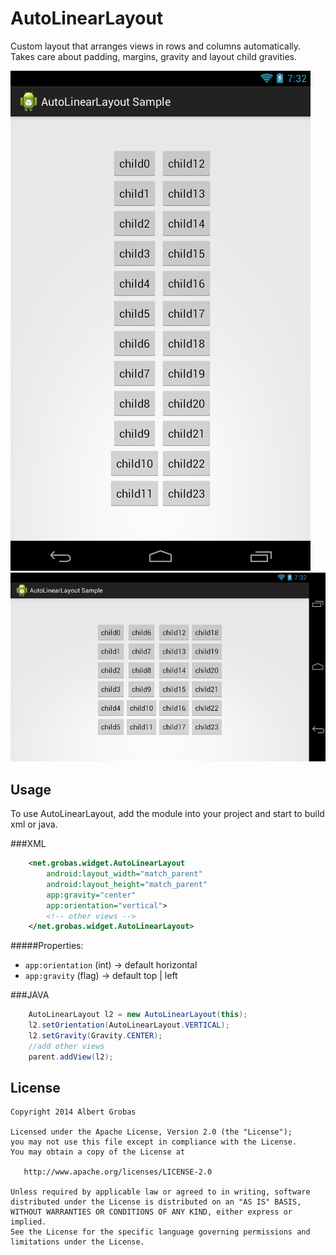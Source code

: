 AutoLinearLayout
===============

Custom layout that arranges views in rows and columns automatically.
Takes care about padding, margins, gravity and layout child gravities.


![Demo Screenshot 1][1]
![Demo Screenshot 2][2]


Usage
-----

To use AutoLinearLayout, add the module into your project and start to build xml or java.

###XML
```xml
    <net.grobas.widget.AutoLinearLayout 
        android:layout_width="match_parent"
        android:layout_height="match_parent"
        app:gravity="center"
        app:orientation="vertical">
        <!-- other views -->
    </net.grobas.widget.AutoLinearLayout>
```

#####Properties:

* `app:orientation` (int)    -> default horizontal
* `app:gravity`  (flag)      -> default top | left


###JAVA

```java
    AutoLinearLayout l2 = new AutoLinearLayout(this);
    l2.setOrientation(AutoLinearLayout.VERTICAL);
    l2.setGravity(Gravity.CENTER);
    //add other views
    parent.addView(l2);
```

License
-------

    Copyright 2014 Albert Grobas

    Licensed under the Apache License, Version 2.0 (the "License");
    you may not use this file except in compliance with the License.
    You may obtain a copy of the License at

       http://www.apache.org/licenses/LICENSE-2.0

    Unless required by applicable law or agreed to in writing, software
    distributed under the License is distributed on an "AS IS" BASIS,
    WITHOUT WARRANTIES OR CONDITIONS OF ANY KIND, either express or implied.
    See the License for the specific language governing permissions and
    limitations under the License.



[1]: ./art/screen01.png
[2]: ./art/screen02.png
